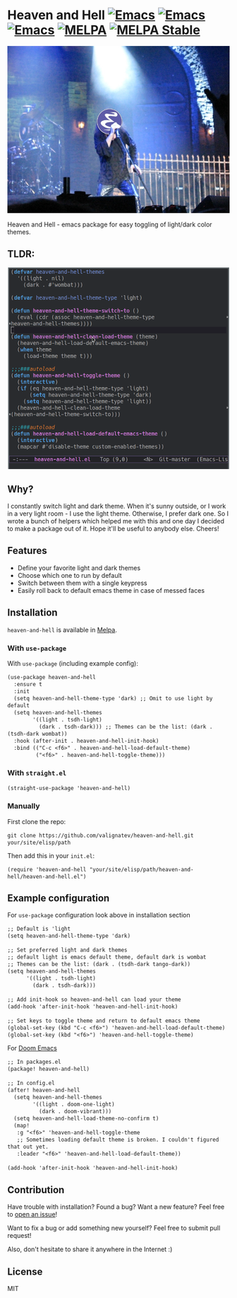 # Heaven and Hell [![Emacs](https://img.shields.io/badge/Emacs-24-8e44bd.svg)](https://www.gnu.org/software/emacs/) [![Emacs](https://img.shields.io/badge/Emacs-25-8e44bd.svg)](https://www.gnu.org/software/emacs/) [![Emacs](https://img.shields.io/badge/Emacs-26-8e44bd.svg)](https://www.gnu.org/software/emacs/)    [![MELPA](https://melpa.org/packages/heaven-and-hell-badge.svg)](https://melpa.org/#/heaven-and-hell) [![MELPA Stable](https://stable.melpa.org/packages/heaven-and-hell-badge.svg)](https://stable.melpa.org/#/heaven-and-hell)

![Logo](logo.jpg)

Heaven and Hell - emacs package for easy toggling of light/dark color themes.

## TLDR:

![Demo](demo.gif)

## Why?

I constantly switch light and dark theme.
When it's sunny outside, or I work in a very light room - I use the light theme.
Otherwise, I prefer dark one.
So I wrote a bunch of helpers which helped me with this and one day I decided to make a package out of it.
Hope it'll be useful to anybody else. Cheers!

## Features

* Define your favorite light and dark themes
* Choose which one to run by default
* Switch between them with a single keypress
* Easily roll back to default emacs theme in case of messed faces

## Installation

`heaven-and-hell` is available in [Melpa](https://melpa.org/#/heaven-and-hell).

### With `use-package`

With `use-package` (including example config):
```emacs-lisp
(use-package heaven-and-hell
  :ensure t
  :init
  (setq heaven-and-hell-theme-type 'dark) ;; Omit to use light by default
  (setq heaven-and-hell-themes
        '((light . tsdh-light)
          (dark . tsdh-dark))) ;; Themes can be the list: (dark . (tsdh-dark wombat))
  :hook (after-init . heaven-and-hell-init-hook)
  :bind (("C-c <f6>" . heaven-and-hell-load-default-theme)
         ("<f6>" . heaven-and-hell-toggle-theme)))
```

### With `straight.el`

```emacs-lisp
(straight-use-package 'heaven-and-hell)
```

### Manually

First clone the repo:

```shell
git clone https://github.com/valignatev/heaven-and-hell.git your/site/elisp/path
```

Then add this in your `init.el`:

```emacs-lisp
(require 'heaven-and-hell "your/site/elisp/path/heaven-and-hell/heaven-and-hell.el")
```

## Example configuration

For `use-package` configuration look above in installation section

```emacs-lisp
;; Default is 'light
(setq heaven-and-hell-theme-type 'dark)

;; Set preferred light and dark themes
;; default light is emacs default theme, default dark is wombat
;; Themes can be the list: (dark . (tsdh-dark tango-dark))
(setq heaven-and-hell-themes
      '((light . tsdh-light)
        (dark . tsdh-dark)))

;; Add init-hook so heaven-and-hell can load your theme
(add-hook 'after-init-hook 'heaven-and-hell-init-hook)

;; Set keys to toggle theme and return to default emacs theme
(global-set-key (kbd "C-c <f6>") 'heaven-and-hell-load-default-theme)
(global-set-key (kbd "<f6>") 'heaven-and-hell-toggle-theme)
```

For [Doom Emacs](https://github.com/hlissner/doom-emacs/)

``` emacs-lisp
;; In packages.el
(package! heaven-and-hell)

;; In config.el
(after! heaven-and-hell
  (setq heaven-and-hell-themes
        '((light . doom-one-light)
          (dark . doom-vibrant)))
  (setq heaven-and-hell-load-theme-no-confirm t)
  (map!
   :g "<f6>" 'heaven-and-hell-toggle-theme
   ;; Sometimes loading default theme is broken. I couldn't figured that out yet.
   :leader "<f6>" 'heaven-and-hell-load-default-theme))

(add-hook 'after-init-hook 'heaven-and-hell-init-hook)
```

## Contribution

Have trouble with installation? Found a bug? Want a new feature? Feel free to [open an issue](https://github.com/valignatev/heaven-and-hell/issues/new)!

Want to fix a bug or add something new yourself? Feel free to submit pull request!

Also, don't hesitate to share it anywhere in the Internet :)

## License

MIT
